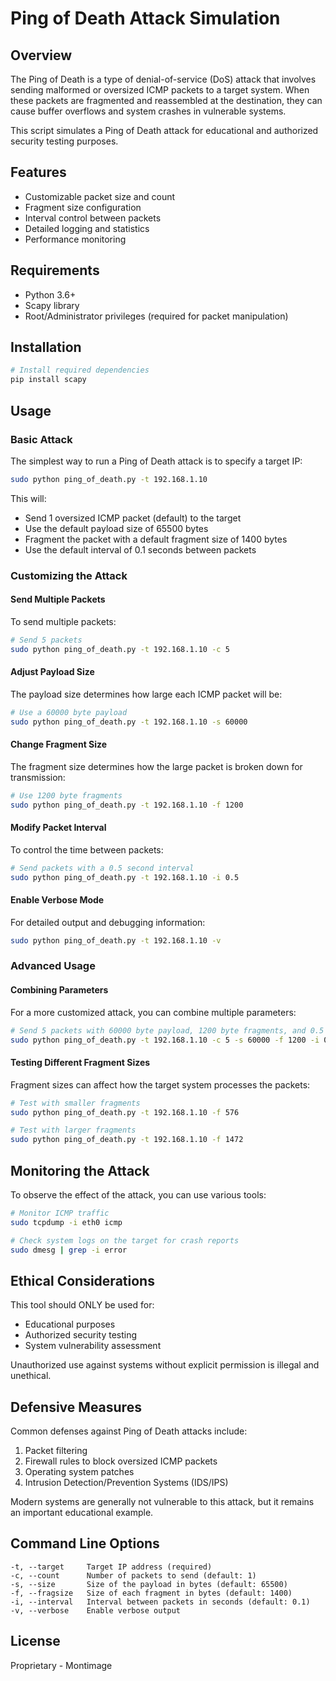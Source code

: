 # Ping of Death Attack Simulation

## Overview

The Ping of Death is a type of denial-of-service (DoS) attack that involves sending malformed or oversized ICMP packets to a target system. When these packets are fragmented and reassembled at the destination, they can cause buffer overflows and system crashes in vulnerable systems.

This script simulates a Ping of Death attack for educational and authorized security testing purposes.

## Features

- Customizable packet size and count
- Fragment size configuration
- Interval control between packets
- Detailed logging and statistics
- Performance monitoring

## Requirements

- Python 3.6+
- Scapy library
- Root/Administrator privileges (required for packet manipulation)

## Installation

```bash
# Install required dependencies
pip install scapy
```

## Usage

### Basic Attack

The simplest way to run a Ping of Death attack is to specify a target IP:

```bash
sudo python ping_of_death.py -t 192.168.1.10
```

This will:
- Send 1 oversized ICMP packet (default) to the target
- Use the default payload size of 65500 bytes
- Fragment the packet with a default fragment size of 1400 bytes
- Use the default interval of 0.1 seconds between packets

### Customizing the Attack

#### Send Multiple Packets

To send multiple packets:

```bash
# Send 5 packets
sudo python ping_of_death.py -t 192.168.1.10 -c 5
```

#### Adjust Payload Size

The payload size determines how large each ICMP packet will be:

```bash
# Use a 60000 byte payload
sudo python ping_of_death.py -t 192.168.1.10 -s 60000
```

#### Change Fragment Size

The fragment size determines how the large packet is broken down for transmission:

```bash
# Use 1200 byte fragments
sudo python ping_of_death.py -t 192.168.1.10 -f 1200
```

#### Modify Packet Interval

To control the time between packets:

```bash
# Send packets with a 0.5 second interval
sudo python ping_of_death.py -t 192.168.1.10 -i 0.5
```

#### Enable Verbose Mode

For detailed output and debugging information:

```bash
sudo python ping_of_death.py -t 192.168.1.10 -v
```

### Advanced Usage

#### Combining Parameters

For a more customized attack, you can combine multiple parameters:

```bash
# Send 5 packets with 60000 byte payload, 1200 byte fragments, and 0.5 second interval
sudo python ping_of_death.py -t 192.168.1.10 -c 5 -s 60000 -f 1200 -i 0.5
```

#### Testing Different Fragment Sizes

Fragment sizes can affect how the target system processes the packets:

```bash
# Test with smaller fragments
sudo python ping_of_death.py -t 192.168.1.10 -f 576

# Test with larger fragments
sudo python ping_of_death.py -t 192.168.1.10 -f 1472
```

## Monitoring the Attack

To observe the effect of the attack, you can use various tools:

```bash
# Monitor ICMP traffic
sudo tcpdump -i eth0 icmp

# Check system logs on the target for crash reports
sudo dmesg | grep -i error
```

## Ethical Considerations

This tool should ONLY be used for:
- Educational purposes
- Authorized security testing
- System vulnerability assessment

Unauthorized use against systems without explicit permission is illegal and unethical.

## Defensive Measures

Common defenses against Ping of Death attacks include:

1. Packet filtering
2. Firewall rules to block oversized ICMP packets
3. Operating system patches
4. Intrusion Detection/Prevention Systems (IDS/IPS)

Modern systems are generally not vulnerable to this attack, but it remains an important educational example.

## Command Line Options

```
-t, --target     Target IP address (required)
-c, --count      Number of packets to send (default: 1)
-s, --size       Size of the payload in bytes (default: 65500)
-f, --fragsize   Size of each fragment in bytes (default: 1400)
-i, --interval   Interval between packets in seconds (default: 0.1)
-v, --verbose    Enable verbose output
```

## License

Proprietary - Montimage
